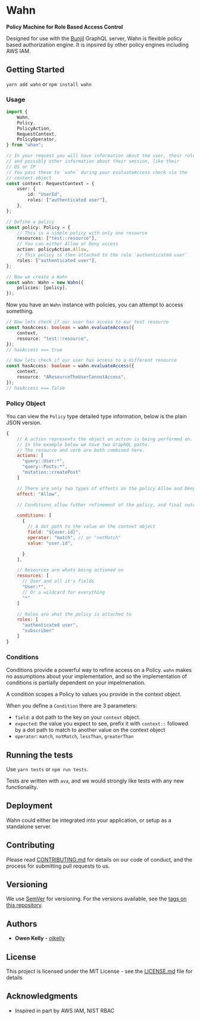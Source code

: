 # Wahn

**Policy Machine for Role Based Access Control**

Designed for use with the [Bunjil](https://github.com/ojkelly/bunjil) GraphQL server, Wahn is flexible policy based authorization engine. It is inpsired by other policy engines including AWS IAM.

## Getting Started

`yarn add wahn` or `npm install wahn`

### Usage

```typescript
import {
    Wahn,
    Policy,
    PolicyAction,
    RequestContext,
    PolicyOperator,
} from "whan";

// In your request you will have information about the user, their roles,
// and possibly other information about their session, like their
// OS or IP
// You pass these to `wahn` during your evaluateAccess check via the
// context object
const context: RequestContext = {
    user: {
        id: "UserId",
        roles: ["authenticated user"],
    },
};

// Define a policy
const policy: Policy = {
    // This is a simple policy with only one resource
    resources: ["test::resource"],
    // You can either Allow or Deny access
    action: policyAction.Allow,
    // This policy is then attached to the role `authenticated user`
    roles: ["authenticated user"],
};

// Now we create a Wahn
const wahn: Wahn = new Wahn({
    policies: [policy],
});
```

Now you have an `Wahn` instance with policies, you can attempt to access something.

```typescript
// Now lets check if our user has access to our test resource
const hasAccess: boolean = wahn.evaluateAccess({
    context,
    resource: "test::resource",
});
// hasAccess === true

// Now lets check if our user has access to a different resource
const hasAccess: boolean = wahn.evaluateAccess({
    context,
    resource: "AResourceTheUserCannotAccess",
});
// hasAccess === false
```

### Policy Object

You can view the `Policy` type detailed type information, below is the plain JSON version.

```javascript
{
    // A action represents the object an action is being performed on.
    // In the example below we have two GraphQL paths.
    // The resource and verb are both combined here.
    actions: [
      "query::User:*",
      "query::Posts:*",
      "mutation::createPost"
    ]

    // There are only two types of effects on the policy Allow and Deny
    effect: "Allow",

    // Conditions allow futher refinement of the policy, and final outcome.

    conditions: [
      {
        // A dot path to the value on the context object
        field: "${user.id}",
        operator: "match", // or "notMatch"
        value: "user.id",

      }
    ],

    // Resources are whats being actioned on
    resources: [
      // User and all it's fields
      "User:*",
      // Or a wildcard for everything
      "*"
    ]

    // Roles are what the policy is attached to
    roles: [
      "authenticated user",
      "subscriber"
    ]
}
```

### Conditions

Conditions provide a powerful way to refine access on a Policy. `wahn` makes no assumptions about
your implementation, and so the implementation of conditions is partially dependent on your impelmenation.

A condition scopes a Policy to values you provide in the context object.

When you define a `Condition` there are 3 parameters:

* `field`: a dot path to the key on your `context` object.
* `expected`: the value you expect to see, prefix it with `context::` followed by a dot path to match to another
  value on the context object
* `operator`: `match`, `notMatch`, `lessThan`, `greaterThan`

## Running the tests

Use `yarn tests` or `npm run tests`.

Tests are written with `ava`, and we would strongly like tests with any new functionality.

## Deployment

Wahn could either be integrated into your application, or setup as a
standalone server.

## Contributing

Please read [CONTRIBUTING.md](https://github.com/ojkelly/wahn/CONTRIBUTING.md) for details on our code of conduct, and the process for submitting pull requests to us.

## Versioning

We use [SemVer](http://semver.org/) for versioning. For the versions available, see the [tags on this repository](https://github.com/ojkelly/wahn/tags).

## Authors

* **Owen Kelly** - [ojkelly](https://github.com/ojkelly)

## License

This project is licensed under the MIT License - see the [LICENSE.md](https://github.com/ojkelly/wahn/LICENSE.md) file for details

## Acknowledgments

* Inspired in part by AWS IAM, NIST RBAC
